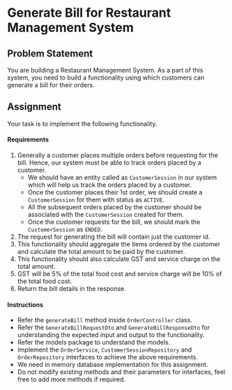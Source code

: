 # Generate Bill for Restaurant Management System

## Problem Statement

You are building a Restaurant Management System. As a part of this system, you need to build a functionality using which customers can generate a bill for their orders.

## Assignment

Your task is to implement the following functionality.

#### Requirements

1. Generally a customer places multiple orders before requesting for the bill. Hence, our system must be able to track orders placed by a customer.
   * We should have an entity called as `CustomerSession` in our system which will help us track the orders placed by a customer.
   * Once the customer places their 1st order, we should create a `CustomerSession` for them with status as `ACTIVE`.
   * All the subsequent orders placed by the customer should be associated with the `CustomerSession` created for them.
   * Once the customer requests for the bill, we should mark the `CustomerSession` as `ENDED`.
2. The request for generating the bill will contain just the customer id.
3. This functionality should aggregate the items ordered by the customer and calculate the total amount to be paid by the customer.
4. This functionality should also calculate GST and service charge on the total amount.
5. GST will be 5% of the total food cost and service charge will be 10% of the total food cost.
6. Return the bill details in the response.

#### Instructions

* Refer the `generateBill` method inside `OrderController` class.
* Refer the `GenerateBillRequestDto` and `GenerateBillResponseDto` for understanding the expected input and output to the functionality.
* Refer the models package to understand the models.
* Implement the `OrderService`, `CustomerSessionRepository` and `OrderRepository` interfaces to achieve the above requirements.
* We need in memory database implementation for this assignment.
* Do not modify existing methods and their parameters for interfaces, feel free to add more methods if required.